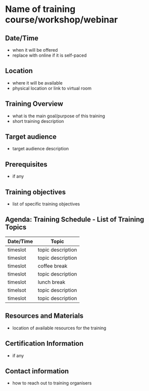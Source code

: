 [_metadata_:author]:- "Skills4EOSC T2.3"
[_metadata_:title]:- "Training Syllabus Template"
[_metadata_:tags]:- "FAIR-by-Design learning materials, FAIR learning objects, syllabus template"

# Name of training course/workshop/webinar

## Date/Time
- when it will be offered
- replace with online if it is self-paced

## Location
- where it will be available
- physical location or link to virtual room

## Training Overview
- what is the main goal/purpose of this training
- short training description

## Target audience
- target audience description

## Prerequisites
- if any

## Training objectives
- list of specific training objectives

## Agenda: Training Schedule - List of Training Topics
| Date/Time | Topic             |
|-----------|-------------------|
| timeslot  | topic description |
| timeslot  | topic description |
| timeslot  | coffee break      |
| timeslot  | topic description |
| timeslot  | lunch break       |
| timelsot  | topic description |
| timeslot  | topic description |

## Resources and Materials
- location of available resources for the training

## Certification Information
- if any

## Contact information
- how to reach out to training organisers